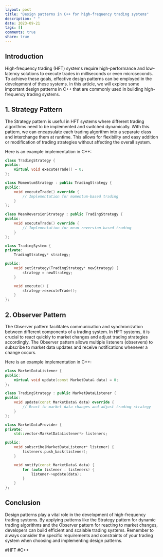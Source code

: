 ```yaml
---
layout: post
title: "Design patterns in C++ for high-frequency trading systems"
description: " "
date: 2023-09-21
tags: []
comments: true
share: true
---
```


## Introduction
High-frequency trading (HFT) systems require high-performance and low-latency solutions to execute trades in milliseconds or even microseconds. To achieve these goals, effective design patterns can be employed in the development of these systems. In this article, we will explore some important design patterns in C++ that are commonly used in building high-frequency trading systems.

## 1. Strategy Pattern
The Strategy pattern is useful in HFT systems where different trading algorithms need to be implemented and switched dynamically. With this pattern, we can encapsulate each trading algorithm into a separate class and interchange them at runtime. This allows for flexibility and easy addition or modification of trading strategies without affecting the overall system.

Here is an example implementation in C++:

```cpp
class TradingStrategy {
public:
    virtual void executeTrade() = 0;
};

class MomentumStrategy : public TradingStrategy {
public:
    void executeTrade() override {
        // Implementation for momentum-based trading
    }
};

class MeanReversionStrategy : public TradingStrategy {
public:
    void executeTrade() override {
        // Implementation for mean reversion-based trading
    }
};

class TradingSystem {
private:
    TradingStrategy* strategy;

public:
    void setStrategy(TradingStrategy* newStrategy) {
        strategy = newStrategy;
    }

    void execute() {
        strategy->executeTrade();
    }
};
```

## 2. Observer Pattern
The Observer pattern facilitates communication and synchronization between different components of a trading system. In HFT systems, it is crucial to react quickly to market changes and adjust trading strategies accordingly. The Observer pattern allows multiple listeners (observers) to subscribe to market data updates and receive notifications whenever a change occurs.

Here is an example implementation in C++:

```cpp
class MarketDataListener {
public:
    virtual void update(const MarketData& data) = 0;
};

class TradingStrategy : public MarketDataListener {
public:
    void update(const MarketData& data) override {
        // React to market data changes and adjust trading strategy
    }
};

class MarketDataProvider {
private:
    std::vector<MarketDataListener*> listeners;

public:
    void subscribe(MarketDataListener* listener) {
        listeners.push_back(listener);
    }

    void notify(const MarketData& data) {
        for (auto listener : listeners) {
            listener->update(data);
        }
    }
};
```

## Conclusion
Design patterns play a vital role in the development of high-frequency trading systems. By applying patterns like the Strategy pattern for dynamic trading algorithms and the Observer pattern for reacting to market changes, developers can build efficient and scalable trading systems. Remember to always consider the specific requirements and constraints of your trading system when choosing and implementing design patterns.

#HFT #C++